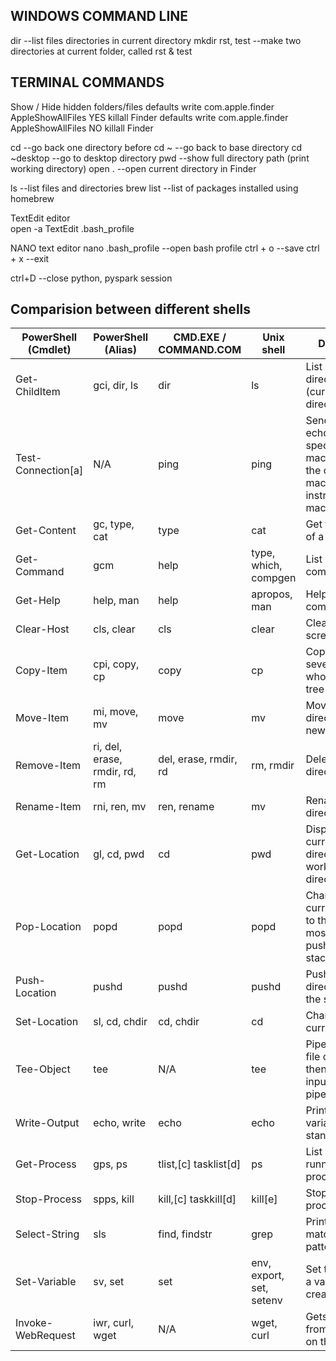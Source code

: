 ## WINDOWS COMMAND LINE

dir             --list files directories in current directory
mkdir rst, test --make two directories at current folder, called rst & test



## TERMINAL COMMANDS

Show / Hide hidden folders/files
defaults write com.apple.finder AppleShowAllFiles YES
killall Finder
defaults write com.apple.finder AppleShowAllFiles NO
killall Finder

cd 			--go back one directory before
cd ~			--go back to base directory
cd ~desktop		--go to desktop directory
pwd			--show full directory path (print working directory)
open .			--open current directory in Finder

ls			--list files and directories
brew list		--list of packages installed using homebrew

TextEdit editor							
open -a TextEdit .bash_profile

NANO text editor
nano .bash_profile	--open bash profile
ctrl + o			--save
ctrl + x			--exit

ctrl+D			--close python, pyspark session



## Comparision between different shells
| PowerShell (Cmdlet) | PowerShell (Alias)            | CMD.EXE / COMMAND.COM | Unix shell               | Description                                                                                                   |
|---------------------|-------------------------------|-----------------------|--------------------------|---------------------------------------------------------------------------------------------------------------|
| Get-ChildItem       | gci, dir, ls                  | dir                   | ls                       | List all files / directories in the (current) directory                                                       |
| Test-Connection[a]  | N/A                           | ping                  | ping                     | Sends ICMP echo requests to specified machine from the current machine, or instructs another machine to do so |
| Get-Content         | gc, type, cat                 | type                  | cat                      | Get the content of a file                                                                                     |
| Get-Command         | gcm                           | help                  | type, which, compgen     | List available commands                                                                                       |
| Get-Help            | help, man                     | help                  | apropos, man             | Help on commands                                                                                              |
| Clear-Host          | cls, clear                    | cls                   | clear                    | Clear the screen[b]                                                                                           |
| Copy-Item           | cpi, copy, cp                 | copy                  | cp                       | Copy one or several files / a whole directory tree                                                            |
| Move-Item           | mi, move, mv                  | move                  | mv                       | Move a file / a directory to a new location                                                                   |
| Remove-Item         | ri, del, erase, rmdir, rd, rm | del, erase, rmdir, rd | rm, rmdir                | Delete a file / a directory                                                                                   |
| Rename-Item         | rni, ren, mv                  | ren, rename           | mv                       | Rename a file / a directory                                                                                   |
| Get-Location        | gl, cd, pwd                   | cd                    | pwd                      | Display the current directory/present working directory.                                                      |
| Pop-Location        | popd                          | popd                  | popd                     | Change the current directory to the directory most recently pushed onto the stack                             |
| Push-Location       | pushd                         | pushd                 | pushd                    | Push the current directory onto the stack                                                                     |
| Set-Location        | sl, cd, chdir                 | cd, chdir             | cd                       | Change the current directory                                                                                  |
| Tee-Object          | tee                           | N/A                   | tee                      | Pipe input to a file or variable, then pass the input along the pipeline                                      |
| Write-Output        | echo, write                   | echo                  | echo                     | Print strings, variables etc. to standard output                                                              |
| Get-Process         | gps, ps                       | tlist,[c] tasklist[d] | ps                       | List all currently running processes                                                                          |
| Stop-Process        | spps, kill                    | kill,[c] taskkill[d]  | kill[e]                  | Stop a running process                                                                                        |
| Select-String       | sls                           | find, findstr         | grep                     | Print lines matching a pattern                                                                                |
| Set-Variable        | sv, set                       | set                   | env, export, set, setenv | Set the value of a variable / create a variable                                                               |
| Invoke-WebRequest   | iwr, curl, wget               | N/A                   | wget, curl               | Gets content from a web page on the Internet                                                                  |

